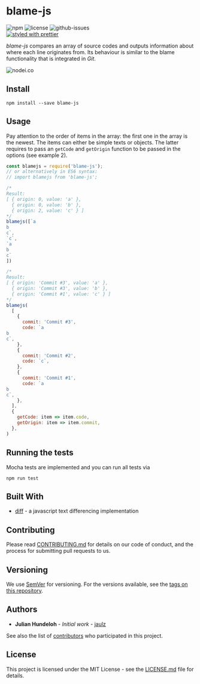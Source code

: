 # blame-js

![npm](https://img.shields.io/npm/v/blame-js.svg) 
![license](https://img.shields.io/npm/l/blame-js.svg) 
![github-issues](https://img.shields.io/github/issues/hundeloh-consulting/blame-js.svg)  
[![styled with prettier](https://img.shields.io/badge/styled_with-prettier-ff69b4.svg)](https://github.com/prettier/prettier)

_blame-js_ compares an array of source codes and outputs information about where each line originates from.
Its behaviour is similar to the blame functionality that is integrated in _Git_.

![nodei.co](https://nodei.co/npm/blame-js.png?downloads=true&downloadRank=true&stars=true)

## Install

`npm install --save blame-js`

## Usage

Pay attention to the order of items in the array: the first one in the array is the newest. The items can either be simple texts or objects. 
The latter requires to pass an `getCode` and `getOrigin` function to be passed in the options (see example 2).
```javascript
const blamejs = require('blame-js');
// or alternatively in ES6 syntax:
// import blamejs from 'blame-js';

/*
Result:
[ { origin: 0, value: 'a' },
  { origin: 0, value: 'b' },
  { origin: 2, value: 'c' } ]
*/
blamejs([`a
b
c`,
`c`,
`a
b
c`
])

/*
Result:
[ { origin: 'Commit #3', value: 'a' },
  { origin: 'Commit #3', value: 'b' },
  { origin: 'Commit #1', value: 'c' } ]
*/
blamejs(
  [
    {
      commit: 'Commit #3',
      code: `a
b
c`,
    },
    {
      commit: 'Commit #2',
      code: `c`,
    },
    {
      commit: 'Commit #1',
      code: `a
b
c`,
    },
  ],
  {
    getCode: item => item.code,
    getOrigin: item => item.commit,
  },
)
```

## Running the tests

Mocha tests are implemented and you can run all tests via
```
npm run test
```

## Built With

* [diff](https://github.com/kpdecker/jsdiff) - a javascript text differencing implementation

## Contributing

Please read [CONTRIBUTING.md](CONTRIBUTING.md) for details on our code of conduct, and the process for submitting pull requests to us.

## Versioning

We use [SemVer](http://semver.org/) for versioning. For the versions available, see the [tags on this repository](https://github.com/hundeloh-consulting/blame-js/tags). 

## Authors

* **Julian Hundeloh** - *Initial work* - [jaulz](https://github.com/jaulz)

See also the list of [contributors](https://github.com/hundeloh-consulting/r3connect/contributors) who participated in this project.

## License

This project is licensed under the MIT License - see the [LICENSE.md](LICENSE.md) file for details. 
